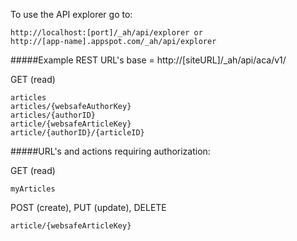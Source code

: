 
To use the API explorer go to:

	http://localhost:[port]/_ah/api/explorer or 
	http://[app-name].appspot.com/_ah/api/explorer

#####Example REST URL's
base = http://[siteURL]/_ah/api/aca/v1/

GET (read)

	articles
	articles/{websafeAuthorKey}
	articles/{authorID}
	article/{websafeArticleKey}
	article/{authorID}/{articleID}


#####URL's and actions requiring authorization:
	
GET (read)

	myArticles

POST (create), PUT (update), DELETE

	article/{websafeArticleKey}
